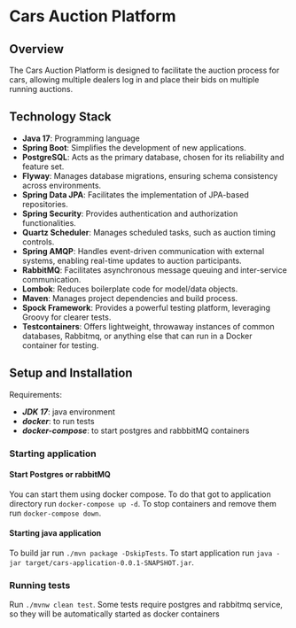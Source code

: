 # Cars Auction Platform

## Overview

The Cars Auction Platform is designed to facilitate the auction process for cars, allowing multiple dealers log in and place their bids on multiple running auctions. 


## Technology Stack

- **Java 17**: Programming language
- **Spring Boot**: Simplifies the development of new applications.
- **PostgreSQL**: Acts as the primary database, chosen for its reliability and feature set.
- **Flyway**: Manages database migrations, ensuring schema consistency across environments.
- **Spring Data JPA**: Facilitates the implementation of JPA-based repositories.
- **Spring Security**: Provides authentication and authorization functionalities.
- **Quartz Scheduler**: Manages scheduled tasks, such as auction timing controls.
- **Spring AMQP**: Handles event-driven communication with external systems, enabling real-time updates to auction participants.
- **RabbitMQ**: Facilitates asynchronous message queuing and inter-service communication.
- **Lombok**: Reduces boilerplate code for model/data objects.
- **Maven**: Manages project dependencies and build process.
- **Spock Framework**: Provides a powerful testing platform, leveraging Groovy for clearer tests.
- **Testcontainers**: Offers lightweight, throwaway instances of common databases, Rabbitmq, or anything else that can run in a Docker container for testing.

## Setup and Installation

Requirements:
- ***JDK 17***: java environment
- ***docker***: to run tests
- ***docker-compose***:  to start postgres and rabbbitMQ containers

### Starting application
#### Start Postgres or rabbitMQ
You can start them using docker compose. To do that got to application directory run `docker-compose up -d`.
To stop containers and remove them run `docker-compose down`.

#### Starting java application
To build jar run `./mvn package -DskipTests`.
To start application run `java -jar target/cars-application-0.0.1-SNAPSHOT.jar`.

### Running tests
Run ```./mvnw clean test```.
Some tests require postgres and rabbitmq service, so they will be automatically started as docker containers